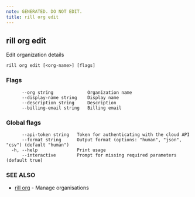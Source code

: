 ```yaml
---
note: GENERATED. DO NOT EDIT.
title: rill org edit
---
```

## rill org edit

Edit organization details

```
rill org edit [<org-name>] [flags]
```

### Flags

```
      --org string             Organization name
      --display-name string    Display name
      --description string     Description
      --billing-email string   Billing email
```

### Global flags

```
      --api-token string   Token for authenticating with the cloud API
      --format string      Output format (options: "human", "json", "csv") (default "human")
  -h, --help               Print usage
      --interactive        Prompt for missing required parameters (default true)
```

### SEE ALSO

* [rill org](org.md)	 - Manage organisations

